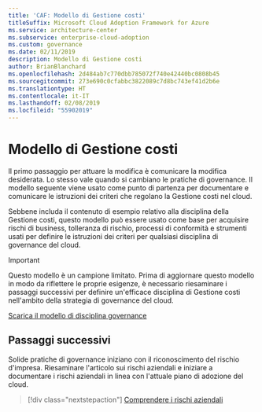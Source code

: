 ```yaml
---
title: 'CAF: Modello di Gestione costi'
titleSuffix: Microsoft Cloud Adoption Framework for Azure
ms.service: architecture-center
ms.subservice: enterprise-cloud-adoption
ms.custom: governance
ms.date: 02/11/2019
description: Modello di Gestione costi
author: BrianBlanchard
ms.openlocfilehash: 2d484ab7c770dbb785072f740e42440bc0808b45
ms.sourcegitcommit: 273e690c0cfabbc3822089c7d8bc743ef41d2b6e
ms.translationtype: HT
ms.contentlocale: it-IT
ms.lasthandoff: 02/08/2019
ms.locfileid: "55902019"
---
```

# <a name="cost-management-template"></a>Modello di Gestione costi

Il primo passaggio per attuare la modifica è comunicare la modifica desiderata. Lo stesso vale quando si cambiano le pratiche di governance. Il modello seguente viene usato come punto di partenza per documentare e comunicare le istruzioni dei criteri che regolano la Gestione costi nel cloud.

Sebbene includa il contenuto di esempio relativo alla disciplina della Gestione costi, questo modello può essere usato come base per acquisire rischi di business, tolleranza di rischio, processi di conformità e strumenti usati per definire le istruzioni dei criteri per qualsiasi disciplina di governance del cloud.

> [!IMPORTANT]
> Questo modello è un campione limitato. Prima di aggiornare questo modello in modo da riflettere le proprie esigenze, è necessario riesaminare i passaggi successivi per definire un'efficace disciplina di Gestione costi nell'ambito della strategia di governance del cloud.

<!-- markdownlint-disable MD033 -->

 <a href="https://archcenter.blob.core.windows.net/cdn/fusion/governance/Governance Discipline Template.docx">Scarica il modello di disciplina governance</a>

<!-- markdownlint-enable MD033 -->

## <a name="next-steps"></a>Passaggi successivi

Solide pratiche di governance iniziano con il riconoscimento del rischio d'impresa. Riesaminare l'articolo sui rischi aziendali e iniziare a documentare i rischi aziendali in linea con l'attuale piano di adozione del cloud.

> [!div class="nextstepaction"]
> [Comprendere i rischi aziendali](./business-risks.md)
